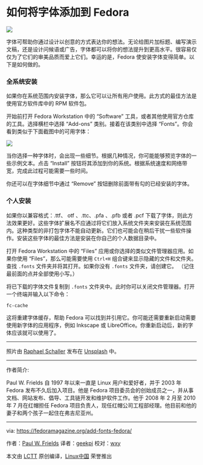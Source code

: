 如何将字体添加到 Fedora
===================

![](https://fedoramagazine.org/wp-content/uploads/2017/11/install-fonts-1024x433.jpg)

字体可帮助你通过设计以创意的方式表达你的想法。无论给图片加标题、编写演示文稿，还是设计问候语或广告，字体都可以将你的想法提升到更高水平。很容易仅仅为了它们的审美品质而爱上它们。幸运的是，Fedora 使安装字体变得简单。以下是如何做的。

### 全系统安装

如果你在系统范围内安装字体，那么它可以让所有用户使用。此方式的最佳方法是使用官方软件库中的 RPM 软件包。

开始前打开 Fedora Workstation 中的 “Software”  工具，或者其他使用官方仓库的工具。选择横栏中选择 “Add-ons” 类别。接着在该类别中选择 “Fonts”。你会看到类似于下面截图中的可用字体：

 [![](https://fedoramagazine.org/wp-content/uploads/2017/11/Software-fonts-1024x768.png)][1] 

当你选择一种字体时，会出现一些细节。根据几种情况，你可能能够预览字体的一些示例文本。点击 “Install”  按钮将其添加到你的系统。根据系统速度和网络带宽，完成此过程可能需要一些时间。

你还可以在字体细节中通过  “Remove” 按钮删除前面带有勾的已经安装的字体。

### 个人安装

如果你以兼容格式：.ttf、 otf 、.ttc、.pfa 、.pfb 或者 .pcf 下载了字体，则此方法效果更好。这些字体扩展名不应通过将它们放入系统文件夹来安装在系统范围内。这种类型的非打包字体不能自动更新。它们也可能会在稍后干扰一些软件操作。安装这些字体的最佳方法是安装在你自己的个人数据目录中。

打开 Fedora Workstation 中的 “Files” 应用或你选择的类似文件管理器应用。如果你使用 “Files”，那么可能需要使用 `Ctrl+H` 组合键来显示隐藏的文件和文件夹。查找 `.fonts` 文件夹并将其打开。如果你没有 `.fonts` 文件夹，请创建它。 （记住最前面的点并全部使用小写。）

将已下载的字体文件复制到 `.fonts` 文件夹中。此时你可以关闭文件管理器。打开一个终端并输入以下命令：

```
fc-cache
```

这将重建字体缓存，帮助 Fedora 可以找到并引用它。你可能还需要重新启动需要使用新字体的应用程序，例如 Inkscape 或 LibreOffice。你重新启动后，新的字体应该就可以使用了。

* * *

照片由 [Raphael Schaller][2] 发布在 [Unsplash][3] 中。

--------------------------------------------------------------------------------

作者简介:

Paul W. Frields 自 1997 年以来一直是 Linux 用户和爱好者，并于 2003  年 Fedora 发布不久后加入项目。他是 Fedora 项目委员会的创始成员之一，并从事文档、网站发布、倡导、工具链开发和维护软件工作。他于 2008 年 2 月至 2010 年 7 月在红帽担任 Fedora 项目负责人，现任红帽公司工程部经理。他目前和他的妻子和两个孩子一起住在弗吉尼亚州。

-----------------------------

via: https://fedoramagazine.org/add-fonts-fedora/

作者：[Paul W. Frields][a]
译者：[geekpi](https://github.com/geekpi)
校对：[wxy](https://github.com/wxy)

本文由 [LCTT](https://github.com/LCTT/TranslateProject) 原创编译，[Linux中国](https://linux.cn/) 荣誉推出

[a]:https://fedoramagazine.org/author/pfrields/
[1]:https://fedoramagazine.org/wp-content/uploads/2017/11/Software-fonts.png
[2]:https://unsplash.com/photos/GkinCd2enIY?utm_source=unsplash&utm_medium=referral&utm_content=creditCopyText
[3]:https://unsplash.com/search/photos/fonts?utm_source=unsplash&utm_medium=referral&utm_content=creditCopyText
